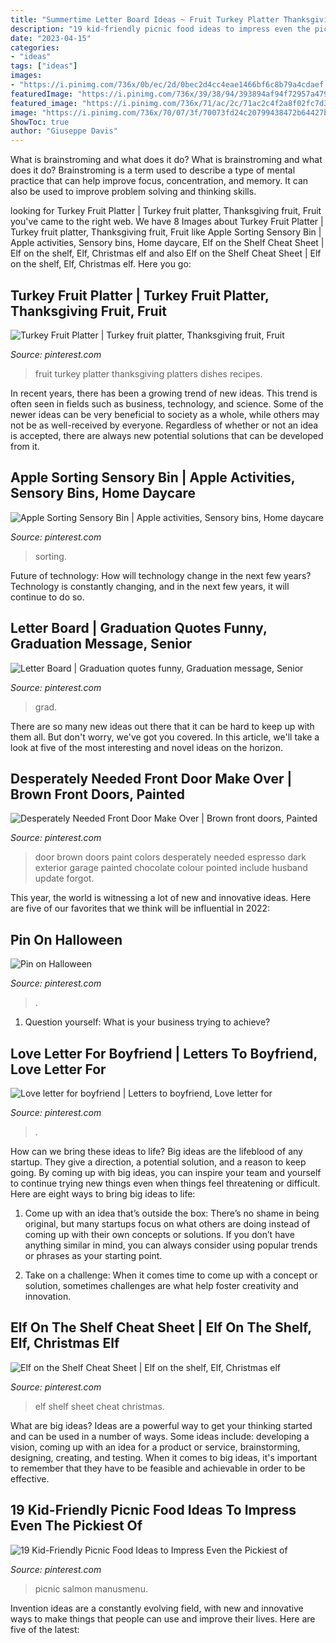 ```yaml
---
title: "Summertime Letter Board Ideas ~ Fruit Turkey Platter Thanksgiving Platters Dishes Recipes"
description: "19 kid-friendly picnic food ideas to impress even the pickiest of"
date: "2023-04-15"
categories:
- "ideas"
tags: ["ideas"]
images:
- "https://i.pinimg.com/736x/0b/ec/2d/0bec2d4cc4eae1466bf6c8b79a4cdaef.jpg"
featuredImage: "https://i.pinimg.com/736x/39/38/94/393894af94f72957a4792a19b06198c4.jpg"
featured_image: "https://i.pinimg.com/736x/71/ac/2c/71ac2c4f2a8f02fc7d3373b38b2b35d5--brown-front-doors-garage-ideas.jpg"
image: "https://i.pinimg.com/736x/70/07/3f/70073fd24c20799438472b64427bd5a9.jpg"
ShowToc: true
author: "Giuseppe Davis"
---
```



What is brainstroming and what does it do?
What is brainstroming and what does it do? Brainstroming is a term used to describe a type of mental practice that can help improve focus, concentration, and memory. It can also be used to improve problem solving and thinking skills.

	

		
looking for Turkey Fruit Platter | Turkey fruit platter, Thanksgiving fruit, Fruit you've came to the right web. We have 8 Images about Turkey Fruit Platter | Turkey fruit platter, Thanksgiving fruit, Fruit like Apple Sorting Sensory Bin | Apple activities, Sensory bins, Home daycare, Elf on the Shelf Cheat Sheet | Elf on the shelf, Elf, Christmas elf and also Elf on the Shelf Cheat Sheet | Elf on the shelf, Elf, Christmas elf. Here you go:
		
    
## Turkey Fruit Platter | Turkey Fruit Platter, Thanksgiving Fruit, Fruit

<img loading=lazy src="https://i.pinimg.com/736x/1a/c6/32/1ac632a96041742e97cdee30e6f1a5fe--turkey-fruit-platter-fruit-platters.jpg" onerror="this.onerror=null;this.src='https://tse3.mm.bing.net/th?id=OIP.CGJu2xVwLDtCssJoHnnbqQDhEs&amp;pid=15.1';" alt="Turkey Fruit Platter | Turkey fruit platter, Thanksgiving fruit, Fruit">

_Source: pinterest.com_

>fruit turkey platter thanksgiving platters dishes recipes. 

	

In recent years, there has been a growing trend of new ideas. This trend is often seen in fields such as business, technology, and science. Some of the newer ideas can be very beneficial to society as a whole, while others may not be as well-received by everyone. Regardless of whether or not an idea is accepted, there are always new potential solutions that can be developed from it.

    
## Apple Sorting Sensory Bin | Apple Activities, Sensory Bins, Home Daycare

<img loading=lazy src="https://i.pinimg.com/736x/dc/ae/db/dcaedb14364d819bd4eba48f1ecd5e7f.jpg" onerror="this.onerror=null;this.src='https://tse1.mm.bing.net/th?id=OIP.38K44aofVMEIYLn-FhD3ZgHaJ4&amp;pid=15.1';" alt="Apple Sorting Sensory Bin | Apple activities, Sensory bins, Home daycare">

_Source: pinterest.com_

>sorting. 

	

Future of technology: How will technology change in the next few years?
Technology is constantly changing, and in the next few years, it will continue to do so.

    
## Letter Board | Graduation Quotes Funny, Graduation Message, Senior

<img loading=lazy src="https://i.pinimg.com/736x/0b/ec/2d/0bec2d4cc4eae1466bf6c8b79a4cdaef.jpg" onerror="this.onerror=null;this.src='https://tse1.mm.bing.net/th?id=OIP.X7bRzNotwxvBnLq1DpOoywHaJ4&amp;pid=15.1';" alt="Letter Board | Graduation quotes funny, Graduation message, Senior">

_Source: pinterest.com_

>grad. 

	

There are so many new ideas out there that it can be hard to keep up with them all. But don't worry, we've got you covered. In this article, we'll take a look at five of the most interesting and novel ideas on the horizon.

    
## Desperately Needed Front Door Make Over | Brown Front Doors, Painted

<img loading=lazy src="https://i.pinimg.com/736x/71/ac/2c/71ac2c4f2a8f02fc7d3373b38b2b35d5--brown-front-doors-garage-ideas.jpg" onerror="this.onerror=null;this.src='https://tse2.mm.bing.net/th?id=OIP.HetG0DefrqFBq_2nCoRjHgHaJ3&amp;pid=15.1';" alt="Desperately Needed Front Door Make Over | Brown front doors, Painted">

_Source: pinterest.com_

>door brown doors paint colors desperately needed espresso dark exterior garage painted chocolate colour pointed include husband update forgot. 

	

This year, the world is witnessing a lot of new and innovative ideas. Here are five of our favorites that we think will be influential in 2022: 

    
## Pin On Halloween

<img loading=lazy src="https://i.pinimg.com/736x/39/38/94/393894af94f72957a4792a19b06198c4.jpg" onerror="this.onerror=null;this.src='https://tse3.mm.bing.net/th?id=OIP.c7oKRRi8ncYC3u79vYG1ggHaMl&amp;pid=15.1';" alt="Pin on Halloween">

_Source: pinterest.com_

>. 

	

1. Question yourself: What is your business trying to achieve? 

    
## Love Letter For Boyfriend | Letters To Boyfriend, Love Letter For

<img loading=lazy src="https://i.pinimg.com/736x/a4/ca/b1/a4cab1640c83c10f29afaca396635b24.jpg" onerror="this.onerror=null;this.src='https://tse2.mm.bing.net/th?id=OIP.LfqgnGM9njTB8dhw9KKtnQHaNK&amp;pid=15.1';" alt="Love letter for boyfriend | Letters to boyfriend, Love letter for">

_Source: pinterest.com_

>. 

	

How can we bring these ideas to life?
Big ideas are the lifeblood of any startup. They give a direction, a potential solution, and a reason to keep going. By coming up with big ideas, you can inspire your team and yourself to continue trying new things even when things feel threatening or difficult. Here are eight ways to bring big ideas to life:
1. Come up with an idea that’s outside the box: There’s no shame in being original, but many startups focus on what others are doing instead of coming up with their own concepts or solutions. If you don’t have anything similar in mind, you can always consider using popular trends or phrases as your starting point.

2. Take on a challenge: When it comes time to come up with a concept or solution, sometimes challenges are what help foster creativity and innovation.

    
## Elf On The Shelf Cheat Sheet | Elf On The Shelf, Elf, Christmas Elf

<img loading=lazy src="https://i.pinimg.com/736x/d5/92/48/d592481e6bda4e194360556afc198e37.jpg" onerror="this.onerror=null;this.src='https://tse1.mm.bing.net/th?id=OIP.mBBYRsEBHENLAsceiYLzcAHaLH&amp;pid=15.1';" alt="Elf on the Shelf Cheat Sheet | Elf on the shelf, Elf, Christmas elf">

_Source: pinterest.com_

>elf shelf sheet cheat christmas. 

	

What are big ideas?
Ideas are a powerful way to get your thinking started and can be used in a number of ways. Some ideas include: developing a vision, coming up with an idea for a product or service, brainstorming, designing, creating, and testing. When it comes to big ideas, it's important to remember that they have to be feasible and achievable in order to be effective.

    
## 19 Kid-Friendly Picnic Food Ideas To Impress Even The Pickiest Of

<img loading=lazy src="https://i.pinimg.com/736x/70/07/3f/70073fd24c20799438472b64427bd5a9.jpg" onerror="this.onerror=null;this.src='https://tse2.mm.bing.net/th?id=OIP.ttqNK0yWnASLljIceI6wcAHaLG&amp;pid=15.1';" alt="19 Kid-Friendly Picnic Food Ideas to Impress Even the Pickiest of">

_Source: pinterest.com_

>picnic salmon manusmenu. 

	

Invention ideas are a constantly evolving field, with new and innovative ways to make things that people can use and improve their lives. Here are five of the latest:


